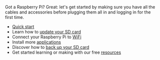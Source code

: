 Got a Raspberry Pi? Great: let's get started by making sure you have all the cables and accessories before plugging them all in and logging in for the first time.

- [Quick start](quickstart.md)
- Learn how to [update your SD card](update-sd-card.md)
- Connect your Raspberry Pi to [WiFi](wifi.md)
- Install more [applications](install-apps.md)
- Discover how to [back up your SD card](backup.md)
- Get started learning or making with our free [resources](https://www.raspberrypi.org/resources/)

